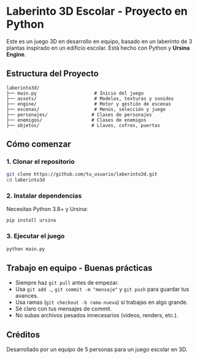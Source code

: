 # Laberinto 3D Escolar - Proyecto en Python

Este es un juego 3D en desarrollo en equipo, basado en un laberinto de 3 plantas inspirado en un edificio escolar. Está hecho con Python y **Ursina Engine**.

## Estructura del Proyecto

```
laberinto3d/
├── main.py                     # Inicio del juego
├── assets/                     # Modelos, texturas y sonidos
├── engine/                     # Motor y gestión de escenas
├── escenas/                    # Menús, selección y juego
├── personajes/                # Clases de personajes
├── enemigos/                  # Clases de enemigos
├── objetos/                   # Llaves, cofres, puertas
```

## Cómo comenzar

### 1. Clonar el repositorio

```bash
git clone https://github.com/tu_usuario/laberinto3d.git
cd laberinto3d
```

### 2. Instalar dependencias

Necesitas Python 3.8+ y Ursina:

```bash
pip install ursina
```

### 3. Ejecutar el juego

```bash
python main.py
```

## Trabajo en equipo - Buenas prácticas

- Siempre haz `git pull` antes de empezar.
- Usa `git add .`, `git commit -m "mensaje"` y `git push` para guardar tus avances.
- Usa ramas (`git checkout -b rama-nueva`) si trabajas en algo grande.
- Sé claro con tus mensajes de commit.
- No subas archivos pesados innecesarios (videos, renders, etc.).

## Créditos

Desarrollado por un equipo de 5 personas para un juego escolar en 3D.
